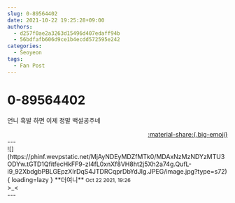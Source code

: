 ```yaml
---
slug: 0-89564402
date: 2021-10-22 19:25:28+09:00
authors:
  - d257f0ae2a3263d15496d407edaff94b
  - 56bdfafb606d9ce1b4ecdd572595e242
categories:
  - Seoyeon
tags:
  - Fan Post
---
```


# 0-89564402

<div class="post-container" markdown="1">
<div class="content-container md-sidebar__scrollwrap" markdown="1">

언니 흑발 하면 이제 정말 백설공주네

</div>
</div>

<div style="text-align: right;" markdown="1">
<a href="https://weverse.io/fromis9/fanpost/0-89564402" style="text-align: right;">:material-share:{.big-emoji}</a>
</div>
---

<div class="comments-container md-sidebar__scrollwrap" markdown="1">
<div class="comment" markdown="1">
<div class='id-container' markdown="1">
![](https://phinf.wevpstatic.net/MjAyNDEyMDZfMTk0/MDAxNzMzNDYzMTU3ODYw.tGTD1QfitfecHkFF9-zI4fL0xnXf8VH8ht2j5Xh2a74g.QufL-i9_92XbdgbPBLGEpzXIrDqS4JTDRCqprDbYdJIg.JPEG/image.jpg?type=s72){ loading=lazy }
**<span class="artist">더여니</span>** <small>Oct 22 2021, 19:26</small><br>
</div>
<div class='comment-body' markdown="1">
>_<
</div>
</div>
</div>
---
